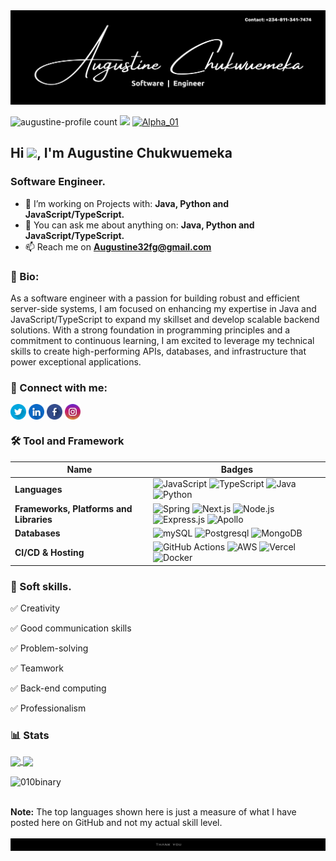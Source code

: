 
<!-- banner -->
<img src="Github Background.png" alt="My Profile Banner content (Augustine chukwuemeka software Engineer)">
<!-- banner -->

<!-- wiget -->
<p align="left"> <img src="https://komarev.com/ghpvc/?username=010binary&label=Profile%20views&color=0e75b6&style=flat&base=372" alt="augustine-profile count" /> <a href="https://www.github.com/010binary" target="_blank" rel="noreferrer"><img src="https://img.shields.io/github/followers/010binary?logo=github&style=flat&color=0e75b6&labelColor=grey" /></a> <a href="https://twitter.com/August13200296" target="blank"><img src="https://img.shields.io/twitter/follow/Alpha_01?logo=twitter&style=flat&color=0e75b6&labelColor=grey" alt="Alpha_01" /></a>  </p>
<!-- wiget -->

<h2 align="left">Hi <img src="https://media.giphy.com/media/hvRJCLFzcasrR4ia7z/giphy.gif" width="20px"/>, I'm Augustine Chukwuemeka</h2><h3 align="left">Software Engineer.</h3>

- 🔭 I’m working on Projects with: **Java, Python and JavaScript/TypeScript.**
- 💬 You can ask me about anything on: **Java, Python and JavaScript/TypeScript.**
- 📫 Reach me on **Augustine32fg@gmail.com**

<h3 align="left">💫 Bio:</h3>
<p align="left">As a software engineer with a passion for building robust and efficient server-side systems, I am focused on enhancing my expertise in Java and JavaScript/TypeScript to expand my skillset and develop scalable backend solutions. With a strong foundation in programming principles and a commitment to continuous learning, I am excited to leverage my technical skills to create high-performing APIs, databases, and infrastructure that power exceptional applications.</p>

<h3 align="left">🔗 Connect with me:</h3>
<p align="left">
<a href="https://x.com/August13200296" target="blank"><img align="center" src="twitter.png" alt="augustine32fg" height="25" width="25" /></a>
<a href="https://www.linkedin.com/in/alpha-augustine" target="blank"><img align="center" src="linkedin.png" alt="augustine32fg" height="25" width="25" /></a>
<a href="https://www.facebook.com/augustine.emeka.1253" target="blank"><img align="center" src="facebook.png" alt="aaugustine32fg" height="25" width="25" /></a>
<a href="https://www.instagram.com/10_binary" target="blank"><img align="center" src="instagram.png" alt="augustine32fg" height="25" width="25" /></a>
<!--<a href="https://dribbble.com/daslam" target="blank"><img align="center" src="dribble.png" alt="daslam" height="25" width="25" /></a>
<a href="https://www.behance.net/dhikrulaslam" target="blank"><img align="center" src="behance.png" alt="dhikrulaslam" height="25" width="25" /></a>
<a href="https://www.youtube.com/@adtec_exe" target="blank"><img align="center" src="youtube.png" alt="adtec_exe" height="25" width="25" /></a>-->
</p>

<h3 align="left">🛠 Tool and Framework</h3>

Name | Badges
--- | --- 
**Languages**  | ![JavaScript](https://img.shields.io/badge/JavaScript-323330?style=for-the-badge&logo=javascript&logoColor=F7DF1E) ![TypeScript](https://img.shields.io/badge/TypeScript-323330?style=for-the-badge&logo=typescript&logoColor=000cf5) ![Java](https://img.shields.io/badge/Java-323330?style=for-the-badge&logo=spring&logoColor=6DB33F) ![Python](https://img.shields.io/badge/Python-3776AB?style=for-the-badge&logo=python&logoColor=yellow)
**Frameworks, Platforms and Libraries** | ![Spring](https://img.shields.io/badge/spring-323330?style=for-the-badge&logo=spring&logoColor=6DB33F) ![Next.js](https://img.shields.io/badge/Next.js-000?style=for-the-badge&logo=next.js&logoColor=white) ![Node.js](https://img.shields.io/badge/Node.js-6DA55F?style=for-the-badge&logo=node.js&logoColor=white) ![Express.js](https://img.shields.io/badge/Express.js-000?style=for-the-badge&logo=express&logoColor=white) ![Apollo](https://img.shields.io/badge/apollographql-000000?style=for-the-badge&logo=apollographql&logoColor=311C87)
**Databases**  | ![mySQL](https://img.shields.io/badge/mysql-000000?style=for-the-badge&logo=mysql&logoColor=white) ![Postgresql](https://img.shields.io/badge/postgresql-000000?style=for-the-badge&logo=postgresql&logoColor=4169E1)  ![MongoDB](https://img.shields.io/badge/MongoDB-6DA55F?style=for-the-badge&logo=mongodb&logoColor=white) 
**CI/CD & Hosting**   | ![GitHub Actions](https://img.shields.io/badge/github%20actions-%232671E5.svg?style=for-the-badge&logo=githubactions&logoColor=white) ![AWS](https://img.shields.io/badge/aws-000000?style=for-the-badge&logo=amazonwebservices&logoColor=white) ![Vercel](https://img.shields.io/badge/Vercel-000000?style=for-the-badge&logo=Vercel&logoColor=white) ![Docker](https://img.shields.io/badge/docker-000000?style=for-the-badge&logo=docker&logoColor=white)
</p> 

<!--![Django](https://img.shields.io/badge/Django-092E20?style=for-the-badge&logo=django&logoColor=white) -->
<h3 align="left">👔 Soft skills.</h3>

✅ Creativity

✅ Good communication skills

✅ Problem-solving

✅ Teamwork

✅ Back-end computing

✅ Professionalism 

<h3 align="left">📊 Stats</h3>

<a href="https://github.com/010binary/convoychat">
  <img height=200 align="center" src="https://github-readme-stats.vercel.app/api/top-langs/?username=010binary&layout=compact&theme=dark&border_color=292e35&hide_border=false&langs_count=8&card_width=320" />
</a>

 <a href="https://github.com/010binary/github-readme-stats">
  <img height=200 align="center" src="https://github-readme-stats.vercel.app/api?username=010binary&show_icons=true&border_color=292e35&locale=en&theme=dark&rank_icon=github" />
</a>
<br>

<p><img align="center" src="https://github-readme-streak-stats.herokuapp.com/?user=010binary&theme=dark&border_color=292e35" alt="010binary" /></p>
<br/>
 <b>Note:</b> The top languages shown here is just a measure of what I have posted here on GitHub and not my actual skill level.
<br/>
<br>
<img src="footer.png">
